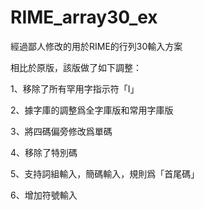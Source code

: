 # RIME_array30_ex
經過鄙人修改的用於RIME的行列30輸入方案

相比於原版，該版做了如下調整：

  1、移除了所有罕用字指示符「I」

  2、據字庫的調整爲全字庫版和常用字庫版

  3、將四碼偏旁修改爲單碼

  4、移除了特別碼

  5、支持詞組輸入，簡碼輸入，規則爲「首尾碼」

  6、增加符號輸入

